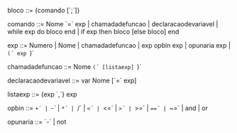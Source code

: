 bloco ::= {comando [`;´]}

comando ::= Nome `=´ exp |
            chamadadefuncao |
            declaracaodevariavel |
            while exp do bloco end |
            if exp then bloco [else bloco] end

exp ::= Numero | Nome | chamadadefuncao |
        exp opbin exp | opunaria exp | `(´ exp `)´

chamadadefuncao ::=  Nome `(´ [listaexp] `)´

declaracaodevariavel ::= var Nome [`=´ exp]

listaexp ::= {exp `,´} exp

opbin ::= `+´ | `-´ | `*´ | `/´ | `<´ | `<=´ |
          `>´ | `>=´ | `==´ | `~=´ | and | or

opunaria ::= `-´  | not
